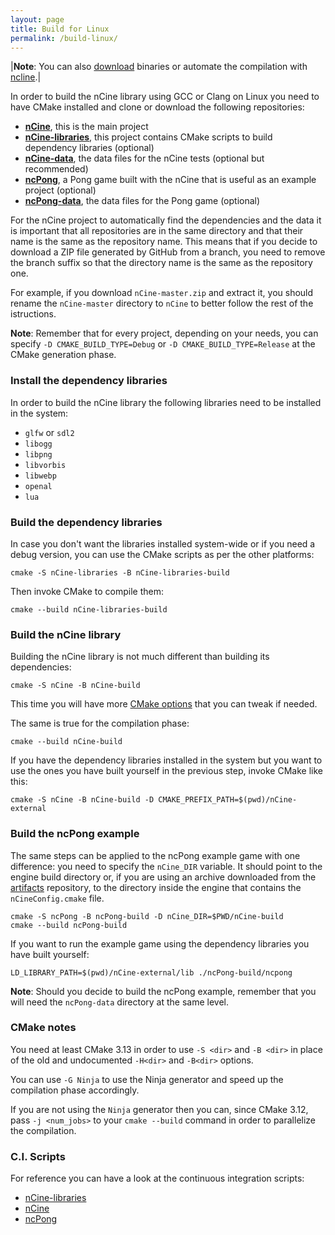 ```yaml
---
layout: page
title: Build for Linux
permalink: /build-linux/
---
```


|**Note**: You can also [download](/download) binaries or automate the compilation with [ncline](https://github.com/nCine/ncline).|

In order to build the nCine library using GCC or Clang on Linux you need to have CMake installed and clone or download the following repositories:

- **[nCine](https://github.com/nCine/nCine)**, this is the main project
- **[nCine-libraries](https://github.com/nCine/nCine-libraries)**, this project contains CMake scripts to build dependency libraries (optional)
- **[nCine-data](https://github.com/nCine/nCine-data)**, the data files for the nCine tests (optional but recommended)
- **[ncPong](https://github.com/nCine/ncPong)**, a Pong game built with the nCine that is useful as an example project (optional)
- **[ncPong-data](https://github.com/nCine/ncPong-data)**, the data files for the Pong game (optional)

For the nCine project to automatically find the dependencies and the data it is important that all repositories are in the same directory and that their name is the same as the repository name.
This means that if you decide to download a ZIP file generated by GitHub from a branch, you need to remove the branch suffix so that the directory name is the same as the repository one.

For example, if you download `nCine-master.zip` and extract it, you should rename the `nCine-master` directory to `nCine` to better follow the rest of the istructions.

**Note**: Remember that for every project, depending on your needs, you can specify `-D CMAKE_BUILD_TYPE=Debug` or `-D CMAKE_BUILD_TYPE=Release` at the CMake generation phase.

### Install the dependency libraries
In order to build the nCine library the following libraries need to be installed in the system:

- `glfw` or `sdl2`
- `libogg`
- `libpng`
- `libvorbis`
- `libwebp`
- `openal`
- `lua`

### Build the dependency libraries
In case you don't want the libraries installed system-wide or if you need a debug version, you can use the CMake scripts as per the other platforms:

    cmake -S nCine-libraries -B nCine-libraries-build

Then invoke CMake to compile them:

    cmake --build nCine-libraries-build

### Build the nCine library
Building the nCine library is not much different than building its dependencies:

    cmake -S nCine -B nCine-build

This time you will have more [CMake options](/cmake-options) that you can tweak if needed.

The same is true for the compilation phase:

    cmake --build nCine-build

If you have the dependency libraries installed in the system but you want to use the ones you have built yourself in the previous step, invoke CMake like this:

    cmake -S nCine -B nCine-build -D CMAKE_PREFIX_PATH=$(pwd)/nCine-external

### Build the ncPong example
The same steps can be applied to the ncPong example game with one difference: you need to specify the `nCine_DIR` variable.
It should point to the engine build directory or, if you are using an archive downloaded from the [artifacts](https://github.com/nCine/nCine-artifacts/branches/all) repository, to the directory inside the engine that contains the `nCineConfig.cmake` file.

    cmake -S ncPong -B ncPong-build -D nCine_DIR=$PWD/nCine-build
    cmake --build ncPong-build

If you want to run the example game using the dependency libraries you have built yourself:

    LD_LIBRARY_PATH=$(pwd)/nCine-external/lib ./ncPong-build/ncpong

**Note**: Should you decide to build the ncPong example, remember that you will need the `ncPong-data` directory at the same level.

### CMake notes
You need at least CMake 3.13 in order to use `-S <dir>` and `-B <dir>` in place of the old and undocumented `-H<dir>` and `-B<dir>` options.

You can use `-G Ninja` to use the Ninja generator and speed up the compilation phase accordingly.

If you are not using the `Ninja` generator then you can, since CMake 3.12, pass `-j <num_jobs>` to your `cmake --build` command in order to parallelize the compilation.

### C.I. Scripts

For reference you can have a look at the continuous integration scripts:
- [nCine-libraries](https://github.com/nCine/nCine-libraries/blob/master/.github/workflows/linux.yml)
- [nCine](https://github.com/nCine/nCine/blob/master/.github/workflows/linux.yml)
- [ncPong](https://github.com/nCine/ncPong/blob/master/.github/workflows/linux.yml)
